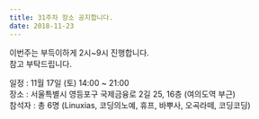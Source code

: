```yaml
---
title: 31주차 장소 공지합니다.
date: 2018-11-23
---
```


<p>
이번주는 부득이하게 2시~9시 진행합니다.<br>
참고 부탁드립니다.
</p><p>
일정 : 11월 17일 (토) 14:00 ~ 21:00<br>
장소 : 서울특별시 영등포구 국제금융로 2길 25, 16층 (여의도역 부근)<br>
참석자 : 총 6명 (Linuxias, 코딩의노예, 휴프, 바뿌사, 오곡라떼, 코딩코딩)
</p><p>
</p>

